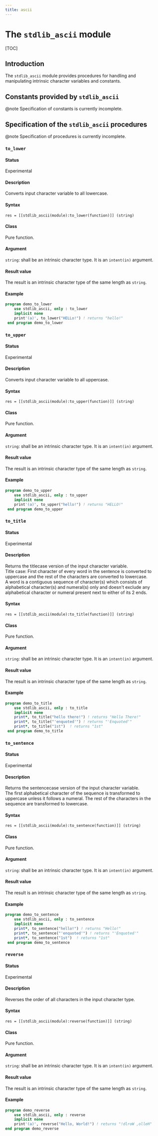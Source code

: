 ```yaml
---
title: ascii
---
```


# The `stdlib_ascii` module

[TOC]

## Introduction

The `stdlib_ascii` module provides procedures for handling and manipulating
intrinsic character variables and constants.


## Constants provided by `stdlib_ascii`

@note Specification of constants is currently incomplete.


## Specification of the `stdlib_ascii` procedures

@note Specification of procedures is currently incomplete.


### `to_lower`

#### Status

Experimental

#### Description

Converts input character variable to all lowercase.

#### Syntax

`res = [[stdlib_ascii(module):to_lower(function)]] (string)`

#### Class

Pure function.

#### Argument

`string`: shall be an intrinsic character type. It is an `intent(in)` argument.

#### Result value

The result is an intrinsic character type of the same length as `string`.

#### Example

```fortran
program demo_to_lower
    use stdlib_ascii, only : to_lower
    implicit none
    print'(a)', to_lower("HELLo!") ! returns "hello!"
 end program demo_to_lower
``` 

### `to_upper`

#### Status

Experimental

#### Description

Converts input character variable to all uppercase.

#### Syntax

`res = [[stdlib_ascii(module):to_upper(function)]] (string)`

#### Class

Pure function.

#### Argument

`string`: shall be an intrinsic character type. It is an `intent(in)` argument.

#### Result value

The result is an intrinsic character type of the same length as `string`.

#### Example

```fortran
program demo_to_upper
    use stdlib_ascii, only : to_upper
    implicit none
    print'(a)', to_upper("hello!") ! returns "HELLO!"
 end program demo_to_upper
```

### `to_title`

#### Status

Experimental

#### Description

Returns the titlecase version of the input character variable.  
Title case: First character of every word in the sentence is converted to 
uppercase and the rest of the characters are converted to lowercase.  
A word is a contiguous sequence of character(s) which consists of alphabetical 
character(s) and numeral(s) only and doesn't exclude any alphabetical character 
or numeral present next to either of its 2 ends.

#### Syntax

`res = [[stdlib_ascii(module):to_title(function)]] (string)`

#### Class

Pure function.

#### Argument

`string`: shall be an intrinsic character type. It is an `intent(in)` argument.

#### Result value

The result is an intrinsic character type of the same length as `string`.

#### Example

```fortran
program demo_to_title
    use stdlib_ascii, only : to_title
    implicit none
    print*, to_title("hello there!") ! returns "Hello There!"
    print*, to_title("'enquoted'") ! returns "'Enquoted'"
    print*, to_title("1st")  ! returns "1st"
 end program demo_to_title
```

### `to_sentence`

#### Status

Experimental

#### Description

Returns the sentencecase version of the input character variable.  
The first alphabetical character of the sequence is transformed to uppercase 
unless it follows a numeral. The rest of the characters in the sequence are 
transformed to lowercase.

#### Syntax

`res = [[stdlib_ascii(module):to_sentence(function)]] (string)`

#### Class

Pure function.

#### Argument

`string`: shall be an intrinsic character type. It is an `intent(in)` argument.

#### Result value

The result is an intrinsic character type of the same length as `string`.

#### Example

```fortran
program demo_to_sentence
    use stdlib_ascii, only : to_sentence
    implicit none
    print*, to_sentence("hello!") ! returns "Hello!"
    print*, to_sentence("'enquoted'") ! returns "'Enquoted'"
    print*, to_sentence("1st")  ! returns "1st"
 end program demo_to_sentence
```

### `reverse`

#### Status

Experimental

#### Description

Reverses the order of all characters in the input character type.

#### Syntax

`res = [[stdlib_ascii(module):reverse(function)]] (string)`

#### Class

Pure function.

#### Argument

`string`: shall be an intrinsic character type. It is an `intent(in)` argument.

#### Result value

The result is an intrinsic character type of the same length as `string`.

#### Example

```fortran
program demo_reverse
    use stdlib_ascii, only : reverse
    implicit none
    print'(a)', reverse("Hello, World!") ! returns "!dlroW ,olleH"
end program demo_reverse
```

